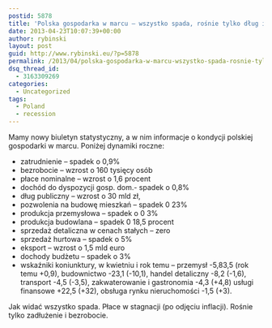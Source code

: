 ```yaml
---
postid: 5878
title: 'Polska gospodarka w marcu – wszystko spada, rośnie tylko dług i bezrobocie'
date: 2013-04-23T10:07:39+00:00
author: rybinski
layout: post
guid: http://www.rybinski.eu/?p=5878
permalink: /2013/04/polska-gospodarka-w-marcu-wszystko-spada-rosnie-tylko-dlug-i-bezrobocie/
dsq_thread_id:
  - 3163309269
categories:
  - Uncategorized
tags:
  - Poland
  - recession
---
```

Mamy nowy biuletyn statystyczny, a w nim informacje o kondycji polskiej gospodarki w marcu. Poniżej dynamiki roczne:

  * zatrudnienie – spadek o 0,9%
  * bezrobocie – wzrost o 160 tysięcy osób
  * płace nominalne – wzrost o 1,6 procent
  * dochód do dyspozycji gosp. dom.- spadek o 0,8%
  * dług publiczny – wzrost o 30 mld zł,
  * pozwolenia na budowę mieszkań – spadek 0 23%
  * produkcja przemysłowa – spadek o 0 3%
  * produkcja budowlana – spadek 0 18,5 procent
  * sprzedaż detaliczna w cenach stałych – zero
  * sprzedaż hurtowa – spadek o 5%
  * eksport – wzrost o 1,5 mld euro
  * dochody budżetu – spadek o 3%
  * wskaźniki koniunktury, w kwietniu i rok temu – przemysł -5,83,5 (rok temu +0,9), budownictwo -23,1 (-10,1), handel detaliczny -8,2 (-1,6), transport -4,5 (-3,5), zakwaterowanie i gastronomia -4,3 (+4,8) usługi finansowe +22,5 (+32), obsługa rynku nieruchomości -1,5 (+3).

Jak widać wszystko spada. Płace w stagnacji (po odjęciu inflacji). Rośnie tylko zadłużenie i bezrobocie.

